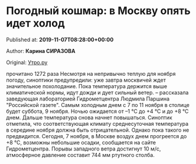 
# Погодный кошмар: в Москву опять идет холод

Published at: **2019-11-07T08:28:00+00:00**

Author: **Карина СИРАЗОВА**

Original: [Утро.ру](https://utro.ru/life/2019/11/07/1423638.shtml)

прочитано 1272 раза
Несмотря на непривычно теплую для ноября погоду, синоптики предупредили: уже завтра москвичей ждет значительное похолодание. Пока температура держится выше климатической нормы, идут дожди и дует сильный ветер.
– рассказала заведующая лабораторией Гидрометцентра Людмила Паршина "Российской газете". Самым холодным днем с 7 по 11 ноября в столице будет суббота, 9 ноября. Ночью ожидается от –1 °С до +4 °С и до +8 °С днем. Дальше температура снова начнет повышаться.
Синоптик отметила, что соответствующая климату среднесуточная температура в середине ноября должна быть отрицательной. Однако пока такого не предвидится.
Сегодня, 7 ноября, в Москве воздух днем прогреется до +8 °С, возможны небольшие осадки, сообщается на сайте Гидрометцентра. Порывы западного ветра достигнут 10 м/с, атмосферное давление составит 744 мм ртутного столба.
